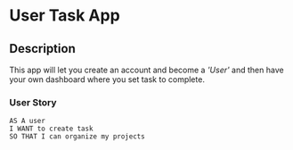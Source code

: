 # User Task App

## Description

This app will let you create an account and become a _'User'_ and then have your own dashboard where you set task to complete.


### User Story
```
AS A user
I WANT to create task
SO THAT I can organize my projects
```